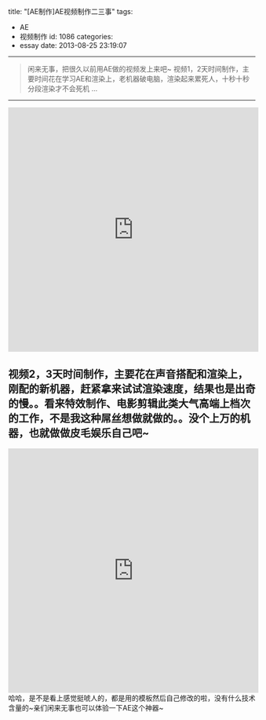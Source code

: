 title: "[AE制作]AE视频制作二三事"
tags:
  - AE
  - 视频制作
id: 1086
categories:
  - essay
date: 2013-08-25 23:19:07
---

>闲来无事，把很久以前用AE做的视频发上来吧~
视频1，2天时间制作，主要时间花在学习AE和渲染上，老机器破电脑，渲染起来累死人，十秒十秒分段渲染才不会死机 ...

<!--more-->
---
<iframe src="http://player.youku.com/embed/XMzk1NDU2MDQw" height="498" width="510" allowfullscreen="" frameborder="0"></iframe>

视频2，3天时间制作，主要花在声音搭配和渲染上，刚配的新机器，赶紧拿来试试渲染速度，结果也是出奇的慢。。看来特效制作、电影剪辑此类大气高端上档次的工作，不是我这种屌丝想做就做的。。没个上万的机器，也就做做皮毛娱乐自己吧~ 
---
<iframe src="http://player.youku.com/embed/XNDY3NDA3MTY4" height="498" width="510" allowfullscreen="" frameborder="0"></iframe>
哈哈，是不是看上感觉挺唬人的，都是用的模板然后自己修改的啦，没有什么技术含量的~亲们闲来无事也可以体验一下AE这个神器~